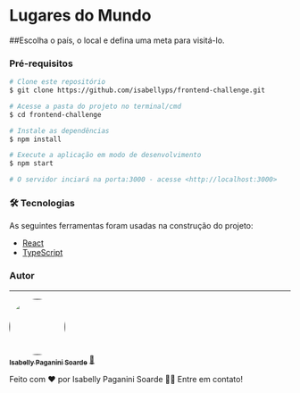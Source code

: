 # Lugares do Mundo

##Escolha o país, o local e defina uma meta para visitá-lo.

### Pré-requisitos

```bash
# Clone este repositório
$ git clone https://github.com/isabellyps/frontend-challenge.git

# Acesse a pasta do projeto no terminal/cmd
$ cd frontend-challenge

# Instale as dependências
$ npm install

# Execute a aplicação em modo de desenvolvimento
$ npm start

# O servidor inciará na porta:3000 - acesse <http://localhost:3000>
```
### 🛠 Tecnologias

As seguintes ferramentas foram usadas na construção do projeto:

- [React](https://pt-br.reactjs.org/)
- [TypeScript](https://www.typescriptlang.org/)

### Autor
---

<a href="">
 <img style="border-radius: 50%;" src="https://avatars.githubusercontent.com/u/56942690?s=460&u=4dae5a2c950a2ef889b597a769e3d8d7f23d1d65&v=4" width="100px;" alt=""/>
 <br />
 <sub><b>Isabelly Paganini Soarde</b></sub></a> <a href="https://isabellypersonalpage.netlify.app/" title="Personal Page">🚀</a>


Feito com ❤️ por Isabelly Paganini Soarde 👋🏽 Entre em contato!
